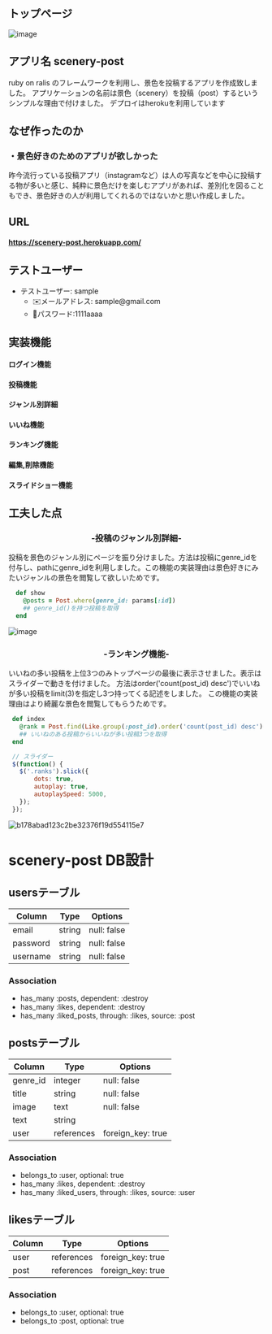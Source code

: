 ## トップページ

![image](https://user-images.githubusercontent.com/57378304/74911995-1b6c3c00-5401-11ea-8055-409f7b6eda4b.png)

## アプリ名 scenery-post
ruby on ralis のフレームワークを利用し、景色を投稿するアプリを作成致しました。
アプリケーションの名前は景色（scenery）を投稿（post）するというシンプルな理由で付けました。  デプロイはherokuを利用しています



## なぜ作ったのか
### ・景色好きのためのアプリが欲しかった
昨今流行っている投稿アプリ（instagramなど）は人の写真などを中心に投稿する物が多いと感じ、純粋に景色だけを楽しむアプリがあれば、差別化を図ることもでき、景色好きの人が利用してくれるのではないかと思い作成しました。  


## URL
#### https://scenery-post.herokuapp.com/

## テストユーザー

<ul>
  <li>
    テストユーザー: sample
    <ul>
      <li>✉️メールアドレス: sample@gmail.com</li>
      <li>🔑パスワード:1111aaaa
    </ul>
  </li>
</ul>


## 実装機能
#### ログイン機能
#### 投稿機能
#### ジャンル別詳細
#### いいね機能
#### ランキング機能
#### 編集,削除機能
#### スライドショー機能

## 工夫した点
<div align= "center">
  <h3>-投稿のジャンル別詳細-</h3>
</div>
投稿を景色のジャンル別にページを振り分けました。方法は投稿にgenre_idを付与し、pathにgenre_idを利用しました。この機能の実装理由は景色好きにみたいジャンルの景色を閲覧して欲しいためです。

```ruby:app/controllers/posts_controller.rb
  def show
    @posts = Post.where(genre_id: params[:id])
    ## genre_id()を持つ投稿を取得
  end
```

![image](https://user-images.githubusercontent.com/57378304/75004666-34332b00-54af-11ea-8b25-c60f23ecdccf.png)

 <div align= "center">
  <h3>-ランキング機能-</h3>
</div>
 いいねの多い投稿を上位3つのみトップページの最後に表示させました。表示はスライダーで動きを付けました。
 方法はorder('count(post_id) desc')でいいねが多い投稿をlimit(3)を指定し3つ持ってくる記述をしました。
 この機能の実装理由はより綺麗な景色を閲覧してもらうためです。

 ```ruby:posts_controller.rb
  def index
    @rank = Post.find(Like.group(:post_id).order('count(post_id) desc').limit(3).pluck(:post_id))
    ## いいねのある投稿からいいねが多い投稿3つを取得
  end
 ```

 ```js:rank.js
  // スライダー
  $(function() {
    $('.ranks').slick({
        dots: true,
        autoplay: true,
        autoplaySpeed: 5000,
    });
  });
 ```

 
![b178abad123c2be32376f19d554115e7](https://user-images.githubusercontent.com/57378304/75137915-3a820b00-572c-11ea-9929-6ef3fcdf7e15.gif)















# scenery-post DB設計

## usersテーブル
|Column|Type|Options|
|------|----|-------|
|email|string|null: false|
|password|string|null: false|
|username|string|null: false|
### Association
- has_many :posts, dependent: :destroy
- has_many :likes, dependent: :destroy
- has_many :liked_posts, through: :likes, source: :post

## postsテーブル
|Column|Type|Options|
|------|----|-------|
|genre_id|integer|null: false|
|title|string|null: false|
|image|text|null: false|
|text|string|
|user|references|foreign_key: true|
### Association
- belongs_to :user, optional: true
- has_many :likes, dependent: :destroy
- has_many :liked_users, through: :likes, source: :user

## likesテーブル
|Column|Type|Options|
|------|----|-------|
|user|references|foreign_key: true|
|post|references|foreign_key: true|
### Association
- belongs_to :user, optional: true
- belongs_to :post, optional: true


